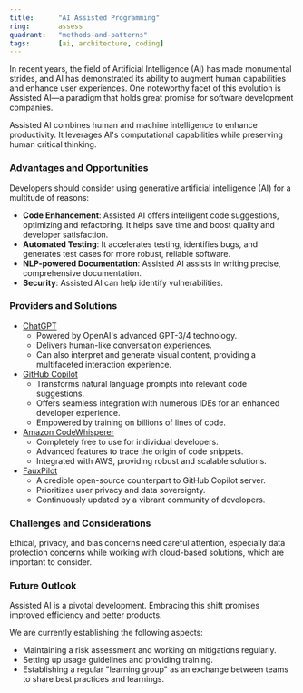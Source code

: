 ```yaml
---
title:      "AI Assisted Programming"
ring:       assess
quadrant:   "methods-and-patterns"
tags:       [ai, architecture, coding]
---
```


In recent years, the field of Artificial Intelligence (AI) has made monumental strides, and AI has demonstrated its ability to augment human capabilities and enhance user experiences. One noteworthy facet of this evolution is Assisted AI—a paradigm that holds great promise for software development companies.

Assisted AI combines human and machine intelligence to enhance productivity. It leverages AI's computational capabilities while preserving human critical thinking.

### Advantages and Opportunities

Developers should consider using generative artificial intelligence (AI) for a multitude of reasons:

- **Code Enhancement**: Assisted AI offers intelligent code suggestions, optimizing and refactoring. It helps save time and boost quality and developer satisfaction.
- **Automated Testing**: It accelerates testing, identifies bugs, and generates test cases for more robust, reliable software.
- **NLP-powered Documentation**: Assisted AI assists in writing precise, comprehensive documentation.
- **Security**: Assisted AI can help identify vulnerabilities.

### Providers and Solutions

- [ChatGPT](https://chat.openai.com/)
  - Powered by OpenAI's advanced GPT-3/4 technology.
  - Delivers human-like conversation experiences.
  - Can also interpret and generate visual content, providing a multifaceted interaction experience.
- [GitHub Copilot](https://copilot.github.com/)
  - Transforms natural language prompts into relevant code suggestions.
  - Offers seamless integration with numerous IDEs for an enhanced developer experience.
  - Empowered by training on billions of lines of code.
- [Amazon CodeWhisperer](https://aws.amazon.com/codewhisperer/)
  - Completely free to use for individual developers.
  - Advanced features to trace the origin of code snippets.
  - Integrated with AWS, providing robust and scalable solutions.
- [FauxPilot](https://github.com/fauxpilot/fauxpilot)
  - A credible open-source counterpart to GitHub Copilot server.
  - Prioritizes user privacy and data sovereignty.
  - Continuously updated by a vibrant community of developers.

### Challenges and Considerations

Ethical, privacy, and bias concerns need careful attention, especially data protection concerns while working with cloud-based solutions, which are important to consider.

### Future Outlook

Assisted AI is a pivotal development. Embracing this shift promises improved efficiency and better products.

We are currently establishing the following aspects:

- Maintaining a risk assessment and working on mitigations regularly.
- Setting up usage guidelines and providing training.
- Establishing a regular "learning group" as an exchange between teams to share best practices and learnings.
